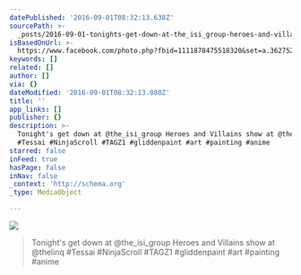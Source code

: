 ```yaml
---
datePublished: '2016-09-01T08:32:13.638Z'
sourcePath: >-
  _posts/2016-09-01-tonights-get-down-at-the_isi_group-heroes-and-villains-sho.md
isBasedOnUrl: >-
  https://www.facebook.com/photo.php?fbid=1111878475518320&set=a.362752917097550.77866.100000885338549&type=3&theater
keywords: []
related: []
author: []
via: {}
dateModified: '2016-09-01T08:32:13.080Z'
title: ''
app_links: []
publisher: {}
description: >-
  Tonight's get down at @the_isi_group Heroes and Villains show at @thelinq
  #Tessai #NinjaScroll #TAGZ1 #gliddenpaint #art #painting #anime
starred: false
inFeed: true
hasPage: false
inNav: false
_context: 'http://schema.org'
_type: MediaObject

---
```

![](https://the-grid-user-content.s3-us-west-2.amazonaws.com/5bbad6cd-d005-44d1-a273-ac9d44403a2b.jpg)

> Tonight's get down at @the\_isi\_group Heroes and Villains show at @thelinq \#Tessai \#NinjaScroll \#TAGZ1 \#gliddenpaint \#art \#painting \#anime
